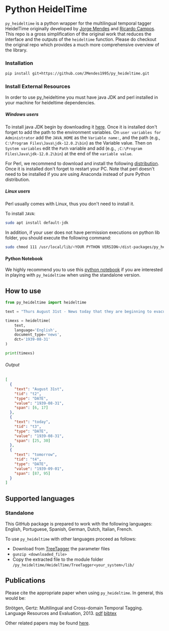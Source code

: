 # Python HeidelTime

`py_heideltime` is a python wrapper for the multilingual temporal tagger HeidelTime originally developed
by [Jorge Mendes](https://github.com/JMendes1995/py_heideltime) and [Ricardo Campos](http://www.ccc.ipt.pt/~ricardo/).
This repo is a gross simplification of the original work that reduces the interface and the outputs of the `heideltime`
function. Please do checkout the original repo which provides a much more comprehensive overview of the library.

### Installation

``` bash
pip install git+https://github.com/JMendes1995/py_heideltime.git
```

### Install External Resources

In order to use py_heideltime you must have java JDK and perl installed in your machine for heideltime dependencies.

##### Windows users

To install java JDK begin by downloading it [here](https://www.oracle.com/technetwork/java/javase/downloads/index.html).
Once it is installed don't forget to add the path to the environment variables. On `user variables for Administrator`
add the `JAVA_HOME` as the `Variable name:`, and the path (e.g., `C:\Program Files\Java\jdk-12.0.2\bin`) as the Variable
value. Then on `System variables` edit the `Path` variable and add (e.g., `;C:\Program Files\Java\jdk-12.0.2\bin`) at
the end of the `variable value`.

For Perl, we recommend to download and install the following [distribution](http://strawberryperl.com/). Once it is
installed don't forget to restart your PC. Note that perl doesn't need to be installed if you are using Anaconda instead
of pure Python distribution.

##### Linux users

Perl usually comes with Linux, thus you don't need to install it.

To install `JAVA`:

```bash
sudo apt install default-jdk
```

In addition, if your user does not have permission executions on python lib folder, you should execute the following
command:

```bash
sudo chmod 111 /usr/local/lib/<YOUR PYTHON VERSION>/dist-packages/py_heideltime/HeidelTime/TreeTaggerLinux/bin/*
```

#### Python Notebook

We highly recommend you to use this [python notebook](notebooks/usage.ipynb) if you are interested in playing
with `py_heideltime`  when using the standalone version.

## How to use

```python
from py_heideltime import heideltime

text = "Thurs August 31st - News today that they are beginning to evacuate the London children tomorrow. Percy is a billeting officer. I can't see that they will be much safer here."

timexs = heideltime(
    text,
    language='English',
    document_type='news',
    dct='1939-08-31'
)

print(timexs)
````

###### Output

```json
[
  {
    "text": "August 31st",
    "tid": "t2",
    "type": "DATE",
    "value": "1939-08-31",
    "span": [6, 17]
  },
  {
    "text": "today",
    "tid": "t3",
    "type": "DATE",
    "value": "1939-08-31",
    "span": [25, 30]
  },
  {
    "text": "tomorrow",
    "tid": "t4",
    "type": "DATE",
    "value": "1939-09-01",
    "span": [87, 95]
  }
]
```

## Supported languages

### Standalone

This GitHub package is prepared to work with the following languages: English, Portuguese, Spanish, German, Dutch,
Italian, French.

To use `py_heideltime` with other languages proceed as follows:

- Download from [TreeTagger](https://www.cis.uni-muenchen.de/~schmid/tools/TreeTagger/) the parameter files
- `gunzip <downloaded_file>`
- Copy the extracted file to the module folder `/py_heideltime/HeidelTime/TreeTagger<your_system>/lib/`

## Publications

Please cite the appropriate paper when using `py_heideltime`. In general, this would be:

Strötgen, Gertz: Multilingual and Cross-domain Temporal Tagging. Language Resources and Evaluation,
2013. [pdf](https://link.springer.com/article/10.1007%2Fs10579-012-9179-y) [bibtex](https://dbs.ifi.uni-heidelberg.de/files/Team/jannik/publications/stroetgen_bib.html#LREjournal2013)

Other related papers may be found [here](https://github.com/HeidelTime/heideltime#Publications).


